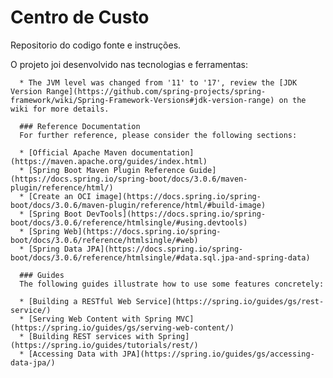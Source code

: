 # Centro de Custo
Repositorio do codigo fonte e instruções.

O projeto joi desenvolvido nas tecnologias e ferramentas:
 
      * The JVM level was changed from '11' to '17', review the [JDK Version Range](https://github.com/spring-projects/spring-framework/wiki/Spring-Framework-Versions#jdk-version-range) on the wiki for more details.

      ### Reference Documentation
      For further reference, please consider the following sections:

      * [Official Apache Maven documentation](https://maven.apache.org/guides/index.html)
      * [Spring Boot Maven Plugin Reference Guide](https://docs.spring.io/spring-boot/docs/3.0.6/maven-plugin/reference/html/)
      * [Create an OCI image](https://docs.spring.io/spring-boot/docs/3.0.6/maven-plugin/reference/html/#build-image)
      * [Spring Boot DevTools](https://docs.spring.io/spring-boot/docs/3.0.6/reference/htmlsingle/#using.devtools)
      * [Spring Web](https://docs.spring.io/spring-boot/docs/3.0.6/reference/htmlsingle/#web)
      * [Spring Data JPA](https://docs.spring.io/spring-boot/docs/3.0.6/reference/htmlsingle/#data.sql.jpa-and-spring-data)

      ### Guides
      The following guides illustrate how to use some features concretely:

      * [Building a RESTful Web Service](https://spring.io/guides/gs/rest-service/)
      * [Serving Web Content with Spring MVC](https://spring.io/guides/gs/serving-web-content/)
      * [Building REST services with Spring](https://spring.io/guides/tutorials/rest/)
      * [Accessing Data with JPA](https://spring.io/guides/gs/accessing-data-jpa/)

